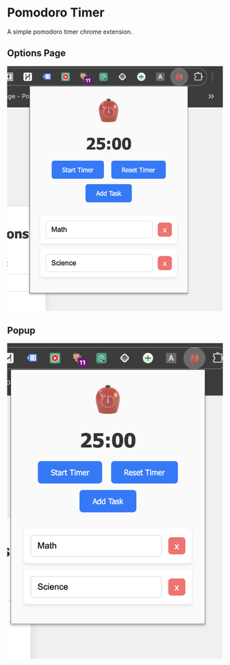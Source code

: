 # Pomodoro Timer

A simple pomodoro timer chrome extension.

## Options Page

![Options Page](https://raw.githubusercontent.com/ayyazzafar/pomodoro-timer-chrome-extension/main/screenshots/options_page.png)

## Popup

![Popup](https://raw.githubusercontent.com/ayyazzafar/pomodoro-timer-chrome-extension/main/screenshots/popup.png)
